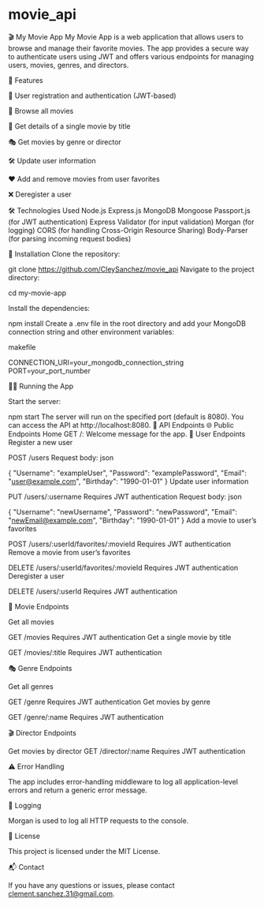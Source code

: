 # movie_api

🎬 My Movie App
My Movie App is a web application that allows users to browse and manage their favorite movies. The app provides a secure way to authenticate users using JWT and offers various endpoints for managing users, movies, genres, and directors.

🌟 Features

🔐 User registration and authentication (JWT-based)

🎥 Browse all movies

📜 Get details of a single movie by title

🎭 Get movies by genre or director

🛠 Update user information

❤️ Add and remove movies from user favorites

❌ Deregister a user

🛠 Technologies Used
Node.js
Express.js
MongoDB
Mongoose
Passport.js (for JWT authentication)
Express Validator (for input validation)
Morgan (for logging)
CORS (for handling Cross-Origin Resource Sharing)
Body-Parser (for parsing incoming request bodies)

🚀 Installation
Clone the repository:

git clone https://github.com/CleySanchez/movie_api
Navigate to the project directory:

cd my-movie-app

Install the dependencies:

npm install
Create a .env file in the root directory and add your MongoDB connection string and other environment variables:

makefile

CONNECTION_URI=your_mongodb_connection_string
PORT=your_port_number

🏃‍♂️ Running the App

Start the server:

npm start
The server will run on the specified port (default is 8080). You can access the API at http://localhost:8080.
📖 API Endpoints
🌐 Public Endpoints
Home
GET /: Welcome message for the app.
👤 User Endpoints
Register a new user

POST /users
Request body:
json

{
  "Username": "exampleUser",
  "Password": "examplePassword",
  "Email": "user@example.com",
  "Birthday": "1990-01-01"
}
Update user information

PUT /users/:username
Requires JWT authentication
Request body:
json

{
  "Username": "newUsername",
  "Password": "newPassword",
  "Email": "newEmail@example.com",
  "Birthday": "1990-01-01"
}
Add a movie to user’s favorites

POST /users/:userId/favorites/:movieId
Requires JWT authentication
Remove a movie from user’s favorites

DELETE /users/:userId/favorites/:movieId
Requires JWT authentication
Deregister a user

DELETE /users/:userId
Requires JWT authentication

🎥 Movie Endpoints

Get all movies

GET /movies
Requires JWT authentication
Get a single movie by title

GET /movies/:title
Requires JWT authentication

🎭 Genre Endpoints

Get all genres

GET /genre
Requires JWT authentication
Get movies by genre

GET /genre/:name
Requires JWT authentication

🎬 Director Endpoints

Get movies by director
GET /director/:name
Requires JWT authentication

⚠️ Error Handling

The app includes error-handling middleware to log all application-level errors and return a generic error message.

📝 Logging

Morgan is used to log all HTTP requests to the console.

📄 License

This project is licensed under the MIT License.

📬 Contact

If you have any questions or issues, please contact clement.sanchez.31@gmail.com.

